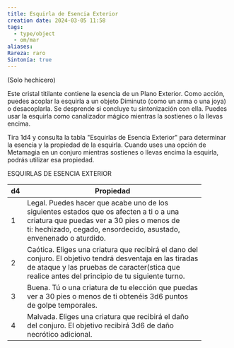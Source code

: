```yaml
---
title: Esquirla de Esencia Exterior
creation date: 2024-03-05 11:58
tags:
  - type/object
  - om/mar
aliases: 
Rareza: raro
Sintonía: true
---
```

(Solo hechicero)

Este cristal titilante contiene la esencia de un Plano Exterior. Como acción, puedes acoplar la esquirla a un objeto Diminuto (como un arma o una joya) o desacoplarla. Se desprende si concluye tu sintonización con ella. Puedes usar la esquirla como canalizador mágico mientras la sostienes o la llevas encima.

Tira 1d4 y consulta la tabla "Esquirlas de Esencia Exterior" para determinar la esencia y la propiedad de la esquirla. Cuando uses una opción de Metamagia en un conjuro mientras sostienes o llevas encima la esquirla, podrás utilizar esa propiedad.

ESQUIRLAS DE ESENCIA EXTERIOR

| d4  | Propiedad                                                                                                                                                                                                             |
| --- | --------------------------------------------------------------------------------------------------------------------------------------------------------------------------------------------------------------------- |
| 1   | Legal. Puedes hacer que acabe uno de los<br>siguientes estados que os afecten a ti o a una<br>criatura que puedas ver a 30 pies o menos de<br>ti: hechizado, cegado, ensordecido, asustado,<br>envenenado o aturdido. |
| 2   | Caótica. Eliges una criatura que recibirá el dano del<br>conjuro. El objetivo tendrá desventaja en las tiradas<br>de ataque y las pruebas de caracter(stica que<br>realice antes del principio de tu siguiente turno. |
| 3   | Buena. Tú o una criatura de tu elección que puedas<br>ver a 30 pies o menos de ti obtenéis 3d6 puntos<br>de golpe temporales.                                                                                         |
| 4   | Malvada. Eliges una criatura que recibirá el daño<br>del conjuro. El objetivo recibirá 3d6 de daño<br>necrótico adicional.                                                                                            |
